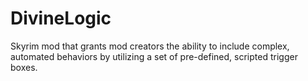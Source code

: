 # DivineLogic
Skyrim mod that grants mod creators the ability to include complex, automated behaviors by utilizing a set of pre-defined, scripted trigger boxes.
